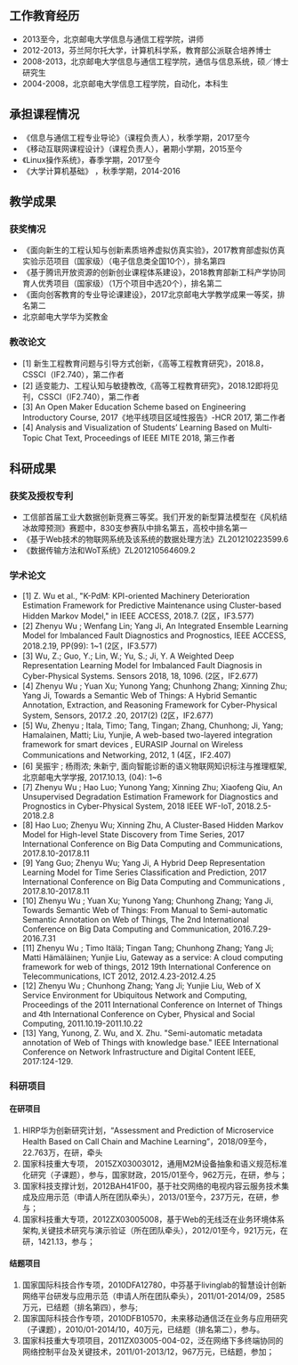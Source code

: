 ## 工作教育经历
* 2013至今，北京邮电大学信息与通信工程学院，讲师
* 2012-2013，芬兰阿尔托大学，计算机科学系，教育部公派联合培养博士
* 2008-2013，北京邮电大学信息与通信工程学院，通信与信息系统，硕／博士研究生
* 2004-2008，北京邮电大学信息工程学院，自动化，本科生

## 承担课程情况
* 《信息与通信工程专业导论》（课程负责人），秋季学期，2017至今
* 《移动互联网课程设计》（课程负责人），暑期小学期，2015至今
* 《Linux操作系统》，春季学期，2017至今
* 《大学计算机基础》 ，秋季学期，2014-2016

##	教学成果
### 获奖情况
* 《面向新生的工程认知与创新素质培养虚拟仿真实验》，2017教育部虚拟仿真实验示范项目（国家级）（电子信息类全国10个），排名第四
* 《基于腾讯开放资源的创新创业课程体系建设》，2018教育部新工科产学协同育人优秀项目（国家级）（1万个项目中选20个），排名第二
* 《面向创客教育的专业导论课建设》，2017北京邮电大学教学成果一等奖，排名第二
* 北京邮电大学华为奖教金

### 教改论文
* [1] 新生工程教育问题与引导方式创新，《高等工程教育研究》，2018.8，CSSCI（IF2.740），第二作者
* [2] 适变能力、工程认知与敏捷教改,《高等工程教育研究》，2018.12即将见刊，CSSCI（IF2.740），第二作者
* [3] An Open Maker Education Scheme based on Engineering Introductory Course, 2017《地平线项目区域性报告》-HCR 2017, 第二作者
* [4] Analysis and Visualization of Students’ Learning Based on Multi-Topic Chat Text, Proceedings of IEEE MITE 2018, 第三作者

## 科研成果
### 获奖及授权专利
* 工信部首届工业大数据创新竞赛三等奖。我们开发的新型算法模型在《风机结冰故障预测》赛题中，830支参赛队中排名第五，高校中排名第一
* 《基于Web技术的物联网系统及该系统的数据处理方法》ZL201210223599.6
* 《数据传输方法和WoT系统》ZL201210564609.2

### 学术论文
* [1] Z. Wu et al., "K-PdM: KPI-oriented Machinery Deterioration Estimation Framework for Predictive Maintenance using Cluster-based Hidden Markov Model," in IEEE ACCESS, 2018.7. (2区，IF3.577)
* [2] Zhenyu Wu ; Wenfang Lin; Yang Ji, An Integrated Ensemble Learning Model for Imbalanced Fault Diagnostics and Prognostics, IEEE ACCESS, 2018.2.19, PP(99): 1~1 (2区，IF3.577)
* [3] Wu, Z.; Guo, Y.; Lin, W.; Yu, S.; Ji, Y. A Weighted Deep Representation Learning Model for Imbalanced Fault Diagnosis in Cyber-Physical Systems. Sensors 2018, 18, 1096.  (2区，IF2.677)
* [4] Zhenyu Wu ; Yuan Xu; Yunong Yang; Chunhong Zhang; Xinning Zhu; Yang Ji, Towards a Semantic Web of Things: A Hybrid Semantic Annotation, Extraction, and Reasoning Framework for Cyber-Physical System, Sensors, 2017.2 .20, 2017(2)  (2区，IF2.677)
* [5] Wu, Zhenyu ; Itala, Timo; Tang, Tingan; Zhang, Chunhong; Ji, Yang; Hamalainen, Matti; Liu, Yunjie, A web-based two-layered integration framework for smart devices , EURASIP Journal on Wireless Communications and Networking, 2012, 1  (4区，IF2.407)
* [6] 吴振宇 ; 杨雨浓; 朱新宁, 面向智能诊断的语义物联网知识标注与推理框架, 北京邮电大学学报, 2017.10.13, (04): 1~6
* [7] Zhenyu Wu ; Hao Luo; Yunong Yang; Xinning Zhu; Xiaofeng Qiu, An Unsupervised Degradation Estimation Framework for Diagnostics and Prognostics in Cyber-Physical System, 2018 IEEE WF-IoT, 2018.2.5-2018.2.8
* [8] Hao Luo; Zhenyu Wu; Xinning Zhu, A Cluster-Based Hidden Markov Model for High-level State Discovery from Time Series, 2017 International Conference on Big Data Computing and Communications, 2017.8.10-2017.8.11
* [9] Yang Guo; Zhenyu Wu; Yang Ji, A Hybrid Deep Representation Learning Model for Time Series Classification and Prediction, 2017 International Conference on Big Data Computing and Communications , 2017.8.10-2017.8.11
* [10] Zhenyu Wu ; Yuan Xu; Yunong Yang; Chunhong Zhang; Yang Ji, Towards Semantic Web of Things: From Manual to Semi-automatic Semantic Annotation on Web of Things, The 2nd International Conference on Big Data Computing and Communication, 2016.7.29-2016.7.31
* [11] Zhenyu Wu ; Timo Itälä; Tingan Tang; Chunhong Zhang; Yang Ji; Matti Hämäläinen; Yunjie Liu, Gateway as a service: A cloud computing framework for web of things, 2012 19th International Conference on Telecommunications, ICT 2012, 2012.4.23-2012.4.25
* [12] Zhenyu Wu ; Chunhong Zhang; Yang Ji; Yunjie Liu, Web of X Service Environment for Ubiquitous Network and Computing, Proceedings of the 2011 International Conference on Internet of Things and 4th International Conference on Cyber, Physical and Social Computing, 2011.10.19-2011.10.22 
* [13] Yang, Yunong, Z. Wu, and X. Zhu. "Semi-automatic metadata annotation of Web of Things with knowledge base." IEEE International Conference on Network Infrastructure and Digital Content IEEE, 2017:124-129.

### 科研项目
#### 在研项目
1. HIRP华为创新研究计划，“Assessment and Prediction of Microservice Health Based on Call Chain and Machine Learning”，2018/09至今，22.763万，在研，牵头
2. 国家科技重大专项， 2015ZX03003012，通用M2M设备抽象和语义规范标准化研究（子课题），参与，国家财政，2015/01至今，962万元，在研，参与；
3. 国家科技支撑计划，2012BAH41F00，基于社交网络的电视内容云服务技术集成及应用示范（申请人所在团队牵头），2013/01至今，237万元，在研，参与；
4. 国家科技重大专项，2012ZX03005008，基于Web的无线泛在业务环境体系架构,关键技术研究与演示验证（所在团队牵头），2012/01至今，921万元，在研，1421.13，参与；

#### 结题项目
1. 国家国际科技合作专项，2010DFA12780，中芬基于livinglab的智慧设计创新网络平台研发与应用示范（申请人所在团队牵头），2011/01-2014/09，2585万元，已结题（排名第四），参与;
2. 国家国际科技合作专项，2010DFB10570，未来移动通信泛在业务与应用研究（子课题），2010/01-2014/10，40万元，已结题（排名第二），参与。
3. 国家科技重大专项项目，2011ZX03005-004-02，泛在网络下多终端协同的网络控制平台及关键技术，2011/01-2013/12，967万元，已结题，参加；
